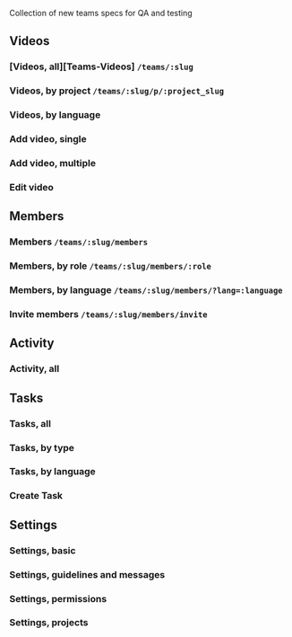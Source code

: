 Collection of new teams specs for QA and testing

## Videos

### [Videos, all][Teams-Videos] `/teams/:slug`

### Videos, by project `/teams/:slug/p/:project_slug`

### Videos, by language

### Add video, single

### Add video, multiple

### Edit video


## Members

### Members `/teams/:slug/members`

### Members, by role `/teams/:slug/members/:role`

### Members, by language `/teams/:slug/members/?lang=:language`

### Invite members `/teams/:slug/members/invite`


## Activity

### Activity, all


## Tasks

### Tasks, all

### Tasks, by type

### Tasks, by language

### Create Task


## Settings

### Settings, basic

### Settings, guidelines and messages

### Settings, permissions

### Settings, projects
